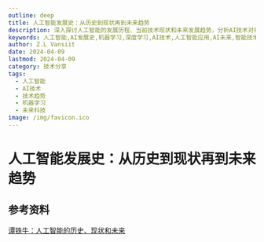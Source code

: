 ```yaml
---
outline: deep
title: 人工智能发展史：从历史到现状再到未来趋势
description: 深入探讨人工智能的发展历程、当前技术现状和未来发展趋势，分析AI技术对社会和行业的深远影响
keywords: 人工智能,AI发展史,机器学习,深度学习,AI技术,人工智能应用,AI未来,智能技术
author: Z.L Vansiit
date: 2024-04-09
lastmod: 2024-04-09
category: 技术分享
tags:
  - 人工智能
  - AI技术
  - 技术趋势
  - 机器学习
  - 未来科技
image: /img/favicon.ico
---
```


# 人工智能发展史：从历史到现状再到未来趋势

## 参考资料

[谭铁牛：人工智能的历史、现状和未来](https://www.cas.cn/zjs/201902/t20190218_4679625.shtml)